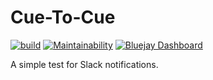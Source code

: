 # Cue-To-Cue

[![build](https://github.com/sme777/cue-to-cue/actions/workflows/ruby.yml/badge.svg)](https://github.com/sme777/cue-to-cue/actions/workflows/ruby.yml) [![Maintainability](https://api.codeclimate.com/v1/badges/e1db61df3988454e3bfa/maintainability)](https://codeclimate.com/github/sme777/cue-to-cue/maintainability)
[![Bluejay Dashboard](https://img.shields.io/badge/Bluejay-Dashboard_1-blue.svg)](http://dashboard.bluejay.governify.io/dashboard/script/dashboardLoader.js?dashboardURL=https://reporter.bluejay.governify.io/api/v4/dashboards/tpa-CS169L-22-GH-sme777_cue-to-cue/main)

A simple test for Slack notifications.